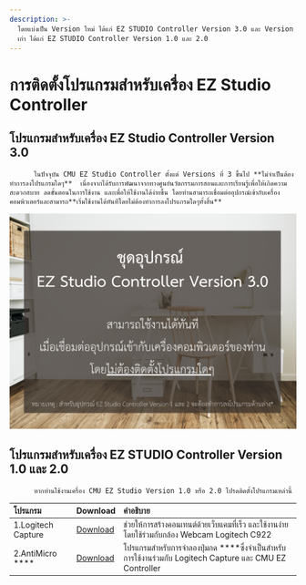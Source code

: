 ```yaml
---
description: >-
  โดยแบ่งเป็น Version ใหม่ ได้แก่ EZ STUDIO Controller Version 3.0 และ Version
  เก่า ได้แก่ EZ STUDIO Controller Version 1.0 และ 2.0
---
```


# การติดตั้งโปรแกรมสำหรับเครื่อง EZ Studio Controller

## **โปรแกรมสำหรับเครื่อง EZ Studio Controller Version 3.0**       

          ในปัจจุบัน CMU EZ Studio Controller ตั้งแต่ Versions ที่ 3 ขึ้นไป **ไม่จำเป็นต้องทำการลงโปรแกรมใดๆ**  เนื่องจากได้รับการพัฒนาจากทางศูนย์นวัตกรรมการสอนและการเรียนรู้เพื่อให้เกิดความสะดวกสบาย ลดขั้นตอนในการใช้งาน และเพื่อให้ใช้งานได้ง่ายขึ้น โดยท่านสามารถเชื่อมต่ออุปกรณ์เข้ากับเครื่องคอมพิวเตอร์และสามารถ**เริ่มใช้งานได้ทันทีโดยไม่ต้องทำการลงโปรแกรมใดๆทั้งสิ้น**

![](../.gitbook/assets/elegant-company-profile-presentation-1-%20%281%29.png)

## **โปรแกรมสำหรับเครื่อง EZ STUDIO Controller Version 1.0 และ 2.0**

          หากท่านใช้งานเครื่อง CMU EZ Studio Version 1.0 หรือ 2.0 โปรดติดตั้งโปรแกรมเหล่านี้

| **โปรแกรม** | Download | **คำอธิบาย** |
| :--- | :--- | :--- |
| 1.Logitech Capture  | ​[Download](https://www.logitech.com/th-th/product/capture)​ | ช่วยให้การสร้างคอนเทนต์ด้วยเว็บแคมที่เร็ว และใช้งานง่าย โดยใช้ร่วมกับกล้อง Webcam Logitech C922 |
| 2.AntiMicro **** | ​[Download​](https://sourceforge.net/projects/antimicro.mirror/%20) | โปรแกรมสำหรับการจำลองปุ่มกด ****ซึ่งจำเป็นสำหรับการใช้งานร่วมกับ Logitech Capture และ CMU EZ Controller  |


